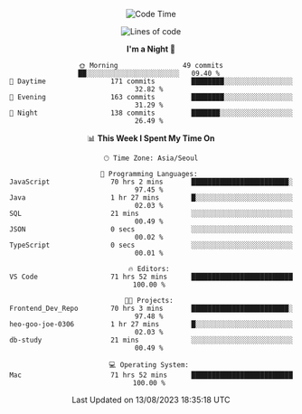 <div align=center>
 
<!--START_SECTION:waka-->
![Code Time](http://img.shields.io/badge/Code%20Time-237%20hrs%2058%20mins-blue)

![Lines of code](https://img.shields.io/badge/From%20Hello%20World%20I%27ve%20Written-3.0%20million%20lines%20of%20code-blue)

**I'm a Night 🦉** 

```text
🌞 Morning                49 commits          ██░░░░░░░░░░░░░░░░░░░░░░░   09.40 % 
🌆 Daytime                171 commits         ████████░░░░░░░░░░░░░░░░░   32.82 % 
🌃 Evening                163 commits         ████████░░░░░░░░░░░░░░░░░   31.29 % 
🌙 Night                  138 commits         ███████░░░░░░░░░░░░░░░░░░   26.49 % 
```


📊 **This Week I Spent My Time On** 

```text
🕑︎ Time Zone: Asia/Seoul

💬 Programming Languages: 
JavaScript               70 hrs 2 mins       ████████████████████████░   97.45 % 
Java                     1 hr 27 mins        █░░░░░░░░░░░░░░░░░░░░░░░░   02.03 % 
SQL                      21 mins             ░░░░░░░░░░░░░░░░░░░░░░░░░   00.49 % 
JSON                     0 secs              ░░░░░░░░░░░░░░░░░░░░░░░░░   00.02 % 
TypeScript               0 secs              ░░░░░░░░░░░░░░░░░░░░░░░░░   00.01 % 

🔥 Editors: 
VS Code                  71 hrs 52 mins      █████████████████████████   100.00 % 

🐱‍💻 Projects: 
Frontend_Dev_Repo        70 hrs 3 mins       ████████████████████████░   97.48 % 
heo-goo-joe-0306         1 hr 27 mins        █░░░░░░░░░░░░░░░░░░░░░░░░   02.03 % 
db-study                 21 mins             ░░░░░░░░░░░░░░░░░░░░░░░░░   00.49 % 

💻 Operating System: 
Mac                      71 hrs 52 mins      █████████████████████████   100.00 % 
```


 Last Updated on 13/08/2023 18:35:18 UTC
<!--END_SECTION:waka-->
 </div>
